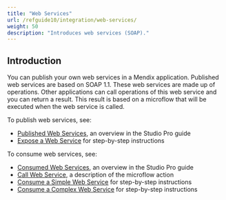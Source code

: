 ```yaml
---
title: "Web Services"
url: /refguide10/integration/web-services/
weight: 50
description: "Introduces web services (SOAP)."
---
```


## Introduction

You can publish your own web services in a Mendix application. Published web services are based on SOAP 1.1. These web services are made up of operations. Other applications can call operations of this web service and you can return a result. This result is based on a microflow that will be executed when the web service is called.

To publish web services, see:

* [Published Web Services](/refguide10/published-web-services/), an overview in the Studio Pro guide
* [Expose a Web Service](/howto10/integration/expose-a-web-service/) for step-by-step instructions

To consume web services, see:

* [Consumed Web Services](/refguide10/consumed-web-services/), an overview in the Studio Pro guide
* [Call Web Service](/refguide10/call-web-service-action/), a description of the microflow action
* [Consume a Simple Web Service](/howto10/integration/consume-a-simple-web-service/) for step-by-step instructions
* [Consume a Complex Web Service](/howto10/integration/consume-a-complex-web-service/) for step-by-step instructions
